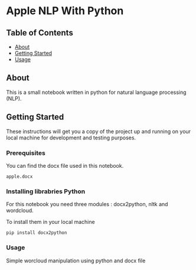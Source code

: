 # Apple NLP With Python

## Table of Contents
+ [About](#about)
+ [Getting Started](#getting_started)
+ [Usage](#usage)

## About <a name = "about"></a>
This is a small notebook written in python for natural language processing (NLP).

## Getting Started <a name = "getting_started"></a>
These instructions will get you a copy of the project up and running on your local machine for development and testing purposes.

### Prerequisites

You can find the docx file used in this notebook.

```
apple.docx
```

### Installing librabries Python

For this notebook you need three modules : docx2python, nltk and wordcloud.

To install them in your local machine 

```
pip install docx2python
```

### Usage

Simple worcloud manipulation using python and docx file
